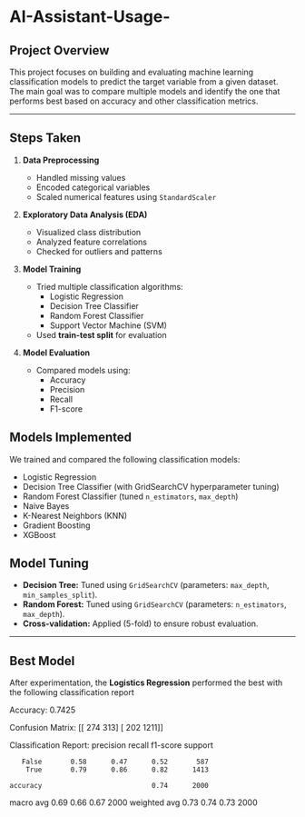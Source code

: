 # AI-Assistant-Usage-

##  Project Overview
This project focuses on building and evaluating machine learning classification models to predict the target variable from a given dataset.  
The main goal was to compare multiple models and identify the one that performs best based on accuracy and other classification metrics.

---

##  Steps Taken
1. **Data Preprocessing**
   - Handled missing values  
   - Encoded categorical variables  
   - Scaled numerical features using `StandardScaler`  

2. **Exploratory Data Analysis (EDA)**
   - Visualized class distribution  
   - Analyzed feature correlations  
   - Checked for outliers and patterns  

3. **Model Training**
   - Tried multiple classification algorithms:  
     - Logistic Regression  
     - Decision Tree Classifier  
     - Random Forest Classifier  
     - Support Vector Machine (SVM)  
   - Used **train-test split** for evaluation  

4. **Model Evaluation**
   - Compared models using:  
     - Accuracy  
     - Precision  
     - Recall  
     - F1-score
       
 ## Models Implemented
We trained and compared the following classification models:
- Logistic Regression  
- Decision Tree Classifier (with GridSearchCV hyperparameter tuning)  
- Random Forest Classifier (tuned `n_estimators`, `max_depth`)  
- Naive Bayes  
- K-Nearest Neighbors (KNN)  
- Gradient Boosting  
- XGBoost
  
##  Model Tuning
- **Decision Tree:** Tuned using `GridSearchCV` (parameters: `max_depth`, `min_samples_split`).  
- **Random Forest:** Tuned using `GridSearchCV` (parameters: `n_estimators`, `max_depth`).  
- **Cross-validation:** Applied (5-fold) to ensure robust evaluation.  
---

##  Best Model
After experimentation, the **Logistics Regression** performed the best with the following classification report

Accuracy: 0.7425

Confusion Matrix:
 [[ 274  313]
 [ 202 1211]]

Classification Report:
               precision    recall  f1-score   support

       False       0.58      0.47      0.52       587
        True       0.79      0.86      0.82      1413

    accuracy                           0.74      2000
   macro avg       0.69      0.66      0.67      2000
weighted avg       0.73      0.74      0.73      2000



